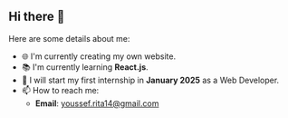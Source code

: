 ## Hi there 👋


Here are some details about me:

- 🌐 I'm currently creating my own website.
- 📚 I'm currently learning **React.js**.
- 🚀 I will start my first internship in **January 2025** as a Web Developer.
- 📫 How to reach me:  
  - **Email**: youssef.rita14@gmail.com
